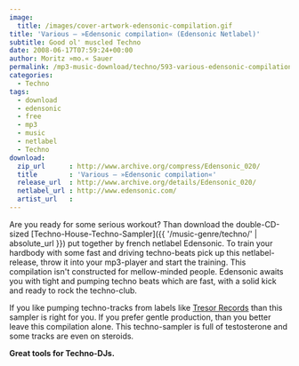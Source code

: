 ```yaml
---
image:
  title: /images/cover-artwork-edensonic-compilation.gif
title: 'Various – »Edensonic compilation« (Edensonic Netlabel)'
subtitle: Good ol' muscled Techno
date: 2008-06-17T07:59:24+00:00
author: Moritz »mo.« Sauer
permalink: /mp3-music-download/techno/593-various-edensonic-compilation-edensonic-netlabel
categories:
  - Techno
tags:
  - download
  - edensonic
  - free
  - mp3
  - music
  - netlabel
  - Techno
download:
  zip_url      : http://www.archive.org/compress/Edensonic_020/
  title        : 'Various – »Edensonic compilation«'
  release_url  : http://www.archive.org/details/Edensonic_020/
  netlabel_url : http://www.edensonic.com/
  artist_url   : 
---
```

Are you ready for some serious workout? Than download the double-CD-sized [Techno-House-Techno-Sampler]({{ '/music-genre/techno/' | absolute_url }}) put together by french netlabel Edensonic. To train your hardbody with some fast and driving techno-beats pick up this netlabel-release, throw it into your mp3-player and start the training.<!--more-->
This compilation isn't constructed for mellow-minded people. Edensonic awaits you with tight and pumping techno beats which are fast, with a solid kick and ready to rock the techno-club.

If you like pumping techno-tracks from labels like <a href="http://www.tresorberlin.de/" target="_blank">Tresor Records</a> than this sampler is right for you. If you prefer gentle production, than you better leave this compilation alone. This techno-sampler is full of testosterone and some tracks are even on steroids.

**Great tools for Techno-DJs.**
